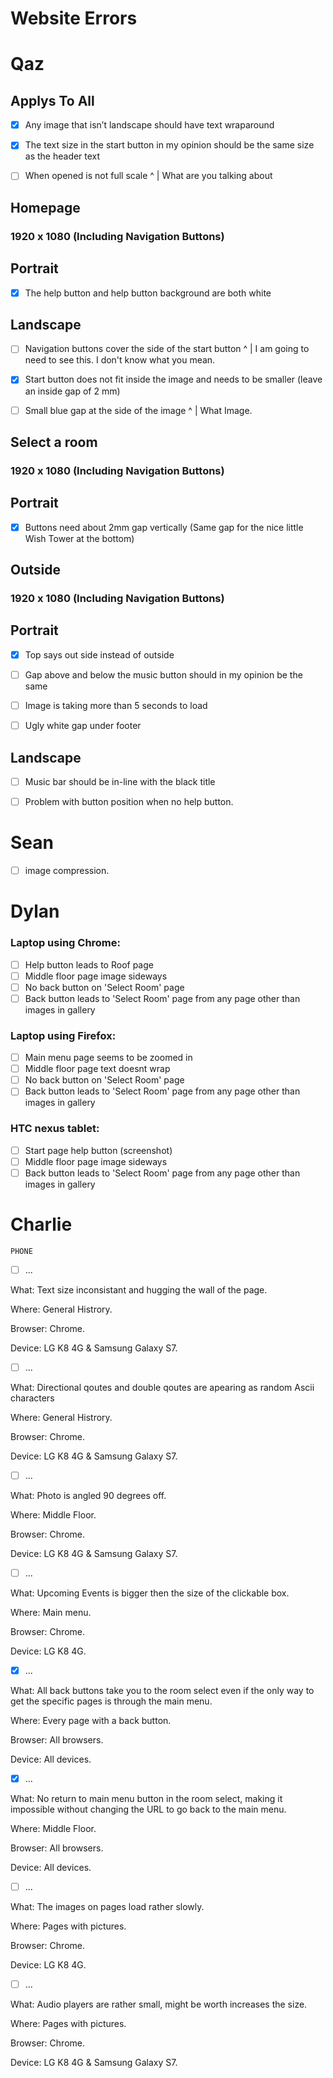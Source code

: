 # Website Errors
# Qaz
## Applys To All

- [x] Any image that isn’t landscape should have text wraparound

- [x] The text size in the start button in my opinion should be the same size as the header text

- [ ] When opened is not full scale
  ^
  |
What are you talking about


## Homepage

### 1920 x 1080 (Including Navigation Buttons)

## Portrait

- [x] The help button and help button background are both white

## Landscape

- [ ] Navigation buttons cover the side of the start button
  ^
  |
I am going to need to see this. I don't know what you mean.

- [x] Start button does not fit inside the image and needs to be smaller (leave an inside gap of 2 mm)

- [ ] Small blue gap at the side of the image
  ^
  |
What Image.

## Select a room

### 1920 x 1080 (Including Navigation Buttons)

## Portrait

- [x] Buttons need about 2mm gap vertically (Same gap for the nice little Wish Tower 
at the bottom)

## Outside

### 1920 x 1080 (Including Navigation Buttons)

## Portrait

- [x] Top says out side instead of outside

- [ ] Gap above and below the music button should in my opinion be the same

- [ ] Image is taking more than 5 seconds to load

- [ ] Ugly white gap under footer

## Landscape

- [ ] Music bar should be in-line with the black title

- [ ] Problem with button position when no help button.





# Sean

- [ ] image compression.

# Dylan

### Laptop using Chrome:
- [ ] Help button leads to Roof page
- [ ] Middle floor page image sideways
- [ ] No back button on 'Select Room' page
- [ ] Back button leads to 'Select Room' page from any page other than images in gallery

### Laptop using Firefox:
- [ ] Main menu page seems to be zoomed in
- [ ] Middle floor page text doesnt wrap
- [ ] No back button on 'Select Room' page
- [ ] Back button leads to 'Select Room' page from any page other than images in gallery

### HTC nexus tablet:
- [ ] Start page help button (screenshot)
- [ ] Middle floor page image sideways
- [ ] Back button leads to 'Select Room' page from any page other than images in gallery

# Charlie

	PHONE


- [ ] ...

What: Text size inconsistant and hugging the wall of the page.

Where: General Histrory.

Browser: Chrome.

Device: LG K8 4G & Samsung Galaxy S7.

- [ ] ...

What: Directional qoutes and double qoutes are apearing as random Ascii characters

Where: General Histrory.

Browser: Chrome.

Device: LG K8 4G & Samsung Galaxy S7.

- [ ] ...

What: Photo is angled 90 degrees off.

Where: Middle Floor.

Browser: Chrome.

Device: LG K8 4G & Samsung Galaxy S7.

- [ ] ...

What: Upcoming Events is bigger then the size of the clickable box.

Where: Main menu.

Browser: Chrome.

Device: LG K8 4G.

- [x] ...

What: All back buttons take you to the room select even if the only way to get the specific pages is through the main menu.

Where: Every page with a back button.

Browser: All browsers.

Device: All devices.

- [x] ...

What: No return to main menu button in the room select, making it impossible without changing the URL to go back to the main menu.

Where: Middle Floor.

Browser: All browsers.

Device: All devices.

- [ ] ...

What: The images on pages load rather slowly.

Where: Pages with pictures.

Browser: Chrome.

Device: LG K8 4G.

- [ ] ...

What: Audio players are rather small, might be worth increases the size.

Where: Pages with pictures.

Browser: Chrome.

Device: LG K8 4G & Samsung Galaxy S7.